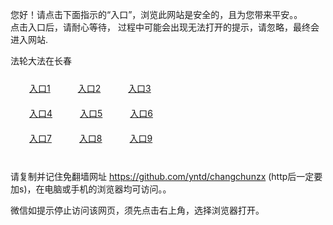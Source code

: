 您好！请点击下面指示的“入口”，浏览此网站是安全的，且为您带来平安。。 <br/>
点击入口后，请耐心等待， 过程中可能会出现无法打开的提示，请忽略，最终会进入网站. </br>

法轮大法在长春<br/>
<div style="padding:10px"><a style="margin:20px" target="_blank" href="https://d2mu3iuhotl8f8.cloudfront.net/2Qpsp?tojmbio" id="ccLink1" rel="nofollow">入口1</a> <a target="_blank" style="margin:20px" href="https://d3mdzlhe808udk.cloudfront.net/2Qpsp?jmwdcri" id="ccLink2" rel="nofollow">入口2</a> <a style="margin:20px" target="_blank" href="https://d1qu4bpr63twj7.cloudfront.net/2Qpsp?exdef" id="ccLink3" rel="nofollow">入口3</a></div>

<div style="padding:10px" ><a style="margin:20px" target="_blank" href="https://d2mu3iuhotl8f8.cloudfront.net/2Qpsp?tojmbio" id="ccLink4" rel="nofollow">入口4</a> <a style="margin:20px" href="https://d3mdzlhe808udk.cloudfront.net/2Qpsp?jmwdcri" target="_blank" id="ccLink5" rel="nofollow">入口5</a> <a style="margin:20px" href="https://d1qu4bpr63twj7.cloudfront.net/2Qpsp?exdef" target="_blank" id="ccLink6" rel="nofollow">入口6</a></div>

<div style="padding:10px"><a style="margin:20px" target="_blank" href="https://d2mu3iuhotl8f8.cloudfront.net/2Qpsp?tojmbio" id="ccLink7" rel="nofollow">入口7</a> <a style="margin:20px" href="https://d3mdzlhe808udk.cloudfront.net/2Qpsp?jmwdcri" target="_blank" id="ccLink8" rel="nofollow">入口8</a> <a style="margin:20px" target="_blank" href="https://d1qu4bpr63twj7.cloudfront.net/2Qpsp?exdef" id="ccLink9" rel="nofollow">入口9</a></div>

<br/>



请复制并记住免翻墙网址 https://github.com/yntd/changchunzx (http后一定要加s)，在电脑或手机的浏览器均可访问。。<br/>

微信如提示停止访问该网页，须先点击右上角，选择浏览器打开。
